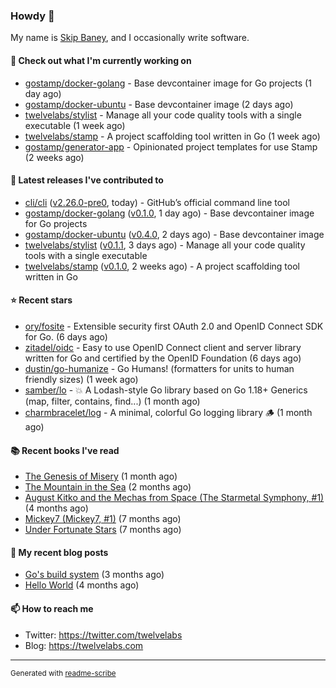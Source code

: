 ### Howdy 👋

My name is [Skip Baney](https://twelvelabs.com), and I occasionally write software.

#### 👷 Check out what I'm currently working on

- [gostamp/docker-golang](https://github.com/gostamp/docker-golang) - Base devcontainer image for Go projects (1 day ago)
- [gostamp/docker-ubuntu](https://github.com/gostamp/docker-ubuntu) - Base devcontainer image (2 days ago)
- [twelvelabs/stylist](https://github.com/twelvelabs/stylist) - Manage all your code quality tools with a single executable (1 week ago)
- [twelvelabs/stamp](https://github.com/twelvelabs/stamp) - A project scaffolding tool written in Go (1 week ago)
- [gostamp/generator-app](https://github.com/gostamp/generator-app) - Opinionated project templates for use Stamp (2 weeks ago)

#### 🔭 Latest releases I've contributed to

- [cli/cli](https://github.com/cli/cli) ([v2.26.0-pre0](https://github.com/cli/cli/releases/tag/v2.26.0-pre0), today) - GitHub’s official command line tool
- [gostamp/docker-golang](https://github.com/gostamp/docker-golang) ([v0.1.0](https://github.com/gostamp/docker-golang/releases/tag/v0.1.0), 1 day ago) - Base devcontainer image for Go projects
- [gostamp/docker-ubuntu](https://github.com/gostamp/docker-ubuntu) ([v0.4.0](https://github.com/gostamp/docker-ubuntu/releases/tag/v0.4.0), 2 days ago) - Base devcontainer image
- [twelvelabs/stylist](https://github.com/twelvelabs/stylist) ([v0.1.1](https://github.com/twelvelabs/stylist/releases/tag/v0.1.1), 3 days ago) - Manage all your code quality tools with a single executable
- [twelvelabs/stamp](https://github.com/twelvelabs/stamp) ([v0.1.0](https://github.com/twelvelabs/stamp/releases/tag/v0.1.0), 2 weeks ago) - A project scaffolding tool written in Go

#### ⭐ Recent stars

- [ory/fosite](https://github.com/ory/fosite) - Extensible security first OAuth 2.0 and OpenID Connect SDK for Go. (6 days ago)
- [zitadel/oidc](https://github.com/zitadel/oidc) - Easy to use OpenID Connect client and server library written for Go and certified by the OpenID Foundation (6 days ago)
- [dustin/go-humanize](https://github.com/dustin/go-humanize) - Go Humans! (formatters for units to human friendly sizes) (1 week ago)
- [samber/lo](https://github.com/samber/lo) - 💥  A Lodash-style Go library based on Go 1.18&#43; Generics (map, filter, contains, find...) (1 month ago)
- [charmbracelet/log](https://github.com/charmbracelet/log) - A minimal, colorful Go logging library 🪵 (1 month ago)

#### 📚 Recent books I've read

- [The Genesis of Misery](https://www.goodreads.com/review/show/4961676783?utm_medium=api&amp;utm_source=rss) (1 month ago)
- [The Mountain in the Sea](https://www.goodreads.com/review/show/5027288300?utm_medium=api&amp;utm_source=rss) (2 months ago)
- [August Kitko and the Mechas from Space (The Starmetal Symphony, #1)](https://www.goodreads.com/review/show/5100246985?utm_medium=api&amp;utm_source=rss) (4 months ago)
- [Mickey7 (Mickey7, #1)](https://www.goodreads.com/review/show/4962790910?utm_medium=api&amp;utm_source=rss) (7 months ago)
- [Under Fortunate Stars](https://www.goodreads.com/review/show/4813809207?utm_medium=api&amp;utm_source=rss) (7 months ago)

#### 📜 My recent blog posts

- [Go&#39;s build system](https://twelvelabs.com/2023/01/02/go-build-system/) (3 months ago)
- [Hello World](https://twelvelabs.com/2022/11/20/hello-world/) (4 months ago)

#### 📫 How to reach me

- Twitter: <https://twitter.com/twelvelabs>
- Blog: <https://twelvelabs.com>

---

<sup>Generated with [readme-scribe](https://github.com/muesli/readme-scribe)</sup>
